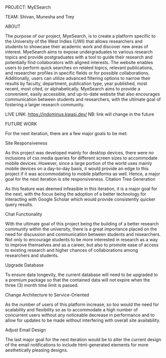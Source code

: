 PROJECT: MyESearch

TEAM: Shivan, Munesha and Trey

ABOUT

The purpose of our project, MyeSearch, is to create a platform specific to the University of the West Indies (UWI) that allows researchers and students to showcase their academic work and discover new areas of interest. MyeSearch aims to expose undergraduates to various research topics and provide postgraduates with a tool to guide their research and potentially find collaborators with aligned interests. The website enables users to perform quick searches on related topics, relevant publications, and researcher profiles in specific fields or for possible collaborations. Additionally, users can utilize advanced filtering options to narrow their results by faculty, department, publication type, year published, most recent, most cited, or alphabetically. MyeSearch aims to provide a convenient, easily accessible, and up-to-date website that also encourages communication between students and researchers, with the ultimate goal of fostering a larger research community.

LIVE LINK: https://indominus.kwasi.dev/ NB: link will change in the future

FUTURE WORK

For the next iteration, there are a few major goals to be met:

Site Responsiveness
	
As this project was developed mainly for desktop devices, there were no inclusions of css media queries for different screen sizes to accommodate mobile devices. However, since a large portion of the world uses mainly mobile devices on a day-to-day basis, it would provide an edge to this project if it was accommodating to mobile platforms as well. Hence, a major goal for the next iteration is site responsiveness.
Citation Tree Generation
	
As this feature was deemed infeasible in this iteration, it is a major goal for the next, with the focus being the adoption of a better technology for interacting with Google Scholar which would provide consistently quicker query results. 

Chat Functionality

With the ultimate goal of this project being the building of a better research community within the university, there is a great importance placed on the need for discussion and communication between students and researchers. Not only to encourage students to be more interested in research as a way to improve themselves and as a career, but also to promote ease of access to existing research and higher chances of collaborations among researchers and students.

Upgrade Database

To ensure data longevity, the current database will need to be upgraded to a premium package so that the contained data will not expire when the three (3) month time limit is passed.

Change Architecture to Service-Oriented

As the number of users of this platform increase, so too would the need for scalability and flexibility so as to accommodate a high number of concurrent users without any noticeable decrease in performance and to allow for updates to be made without interfering with overall site availability.

Adjust Email Design

The last major goal for the next iteration would be to alter the current design of the email notifications to include html-generated elements for more aesthetically pleasing designs.



